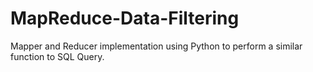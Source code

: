 # MapReduce-Data-Filtering
Mapper and Reducer implementation using Python to perform a similar function to SQL Query. 
